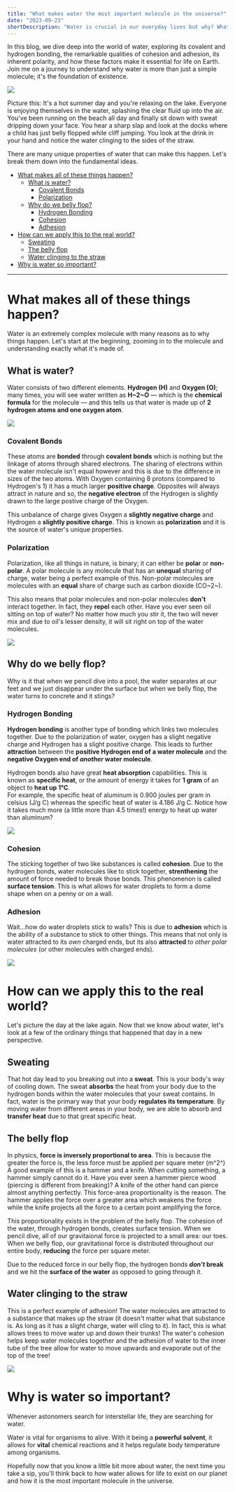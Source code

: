 ```yaml
---
title: "What makes water the most important molecule in the universe?"
date: "2023-09-23"
shortDescription: "Water is crucial in our everyday lives but why? What makes it so important? Let's take a deep dive into the inner workings of this molecule and truly understand what makes it the most important molecule in the universe."
---
```


In this blog, we dive deep into the world of water, exploring its covalent and hydrogen bonding, the remarkable qualities of cohesion and adhesion, its inherent polarity, and how these factors make it essential for life on Earth. Join me on a journey to understand why water is more than just a simple molecule; it's the foundation of existence.

![](/images/blog/water_cup.jpg)

Picture this: It's a hot summer day and you're relaxing on the lake. Everyone is enjoying themselves in the water, splashing the clear fluid up into the air. You've been running on the beach all day and finally sit down with sweat dripping down your face. You hear a sharp slap and look at the docks where a child has just belly flopped while cliff jumping. You look at the drink in your hand and notice the water clinging to the sides of the straw.

There are many unique properties of water that can make this happen. Let's break them down into the fundamental ideas.
- [What makes all of these things happen?](#what-makes-all-of-these-things-happen)
  - [What is water?](#what-is-water)
    - [Covalent Bonds](#covalent-bonds)
    - [Polarization](#polarization)
  - [Why do we belly flop?](#why-do-we-belly-flop)
    - [Hydrogen Bonding](#hydrogen-bonding)
    - [Cohesion](#cohesion)
    - [Adhesion](#adhesion)
- [How can we apply this to the real world?](#how-can-we-apply-this-to-the-real-world)
  - [Sweating](#sweating)
  - [The belly flop](#the-belly-flop)
  - [Water clinging to the straw](#water-clinging-to-the-straw)
- [Why is water so important?](#why-is-water-so-important)

---

# What makes all of these things happen?
Water is an extremely complex molecule with many reasons as to why things happen. Let's start at the beginning, zooming in to the molecule and understanding exactly what it's made of.

## What is water?
Water consists of two different elements. **Hydrogen (H)** and **Oxygen (O)**; many times, you will see water written as **H~2~O** &mdash; which is the **chemical formula** for the molecule &mdash; and this tells us that  water is made up of **2 hydrogen atoms and one oxygen atom**.

![](/images/blog/water-formula.png)

### Covalent Bonds
These atoms are **bonded** through **covalent bonds** which is nothing but the linkage of atoms through shared electrons. The sharing of electrons within the water molecule isn't equal however and this is due to the difference in sizes of the two atoms. With Oxygen containing 8 protons (compared to Hydrogen's 1) it has a much larger **positive charge**. Opposites will always attract in nature and so, the **negative electron** of the Hydrogen is slightly drawn to the large postive charge of the Oxygen. 

This unbalance of charge gives Oxygen a **slightly negative charge** and Hydrogen a **slightly positive charge**. This is known as **polarization** and it is the source of water's unique properties.

### Polarization
Polarization, like all things in nature, is binary; it can either be **polar** or **non-polar**. A polar molecule is any molecule that has an **unequal** sharing of charge, water being a perfect example of this. Non-polar molecules are molecules with an **equal** share of charge such as carbon dioxide (CO~2~).

This also means that polar molecules and non-polar molecules **don't** interact together. In fact, they **repel** each other. Have you ever seen oil sitting on top of water? No matter how much you stir it, the two will never mix and due to oil's lesser density, it will sit right on top of the water molecules.

![](/images/blog/polar-nonpolar.png)

## Why do we belly flop?
Why is it that when we pencil dive into a pool, the water separates at our feet and we just disappear under the surface but when we belly flop, the water turns to concrete and it stings?

### Hydrogen Bonding
**Hydrogen bonding** is another type of bonding which links two molecules together. Due to the polarization of water, oxygen has a slight negative charge and Hydrogen has a slight positive charge. This leads to further **attraction** between the **positive Hydrogen end of a water molecule** and the **negative Oxygen end of *another* water molecule**.

Hydrogen bonds also have great **heat absorption** capabilities. This is known as **specific heat**, or the amount of energy it takes for **1 gram** of an object to **heat up 1°C**.  
For example, the specific heat of aluminum is 0.900 joules per gram in celsius (J/g C) whereas the specific heat of water is 4.186 J/g C. Notice how it takes much more (a little more than 4.5 times!) energy to heat up water than aluminum?

![](/images/blog/hydrogen-bond.png)

### Cohesion
The sticking together of two like substances is called **cohesion**. Due to the hydrogen bonds, water molecules like to stick together, **strenthening** the amount of force needed to break those bonds. This phenomenon is called **surface tension**. This is what allows for water droplets to form a dome shape when on a penny or on a wall.

### Adhesion
Wait...how do water droplets stick to walls? This is due to **adhesion** which is the ability of a substance to stick to other things. This means that not only is water attracted to its *own* charged ends, but its also **attracted** to *other polar molecules* (or other molecules with charged ends).

![](/images/blog/cohesion-adhesion.jpeg)

# How can we apply this to the real world?
Let's picture the day at the lake again. Now that we know about water, let's look at a few of the ordinary things that happened that day in a new perspective.

## Sweating
That hot day lead to you breaking out into a **sweat**. This is your body's way of cooling down. The sweat **absorbs** the heat from your body due to the hydrogen bonds within the water molecules that your sweat contains. In fact, water is the primary way that your body **regulates its temperature**. By moving water from different areas in your body, we are able to absorb and **transfer heat** due to that great specific heat.

## The belly flop
In physics, **force is inversely proportional to area**. This is because the greater the force is, the less force must be applied per square meter (m^2^) A good example of this is a hammer and a knife. When cutting something, a hammer simply cannot do it. Have you ever seen a hammer pierce wood (piercing is different from breaking)? A knife of the other hand can pierce almost anything perfectly. This force-area proportionality is the reason. The hammer applies the force over a greater area which weakens the force while the knife projects all the force to a certain point amplifying the force.

This proportionality exists in the problem of the belly flop. The cohesion of the water, through hydrogen bonds, creates surface tension. When we pencil dive, all of our gravitaional force is projected to a small area: our toes. When we belly flop, our gravitational force is distributed throughout our entire body, **reducing** the force per square meter.

Due to the reduced force in our belly flop, the hydrogen bonds ***don't* break** and we hit the **surface of the water** as opposed to going through it.

## Water clinging to the straw
This is a perfect example of adhesion! The water molecules are attracted to a substance that makes up the straw (it doesn't matter what that substance is. As long as it has a slight charge, water will cling to it). In fact, this is what allows trees to move water up and down their trunks! The water's cohesion helps keep water molecules together and the adhesion of water to the inner tube of the tree allow for water to move upwards and evaporate out of the top of the tree!

![](/images/blog/adhesion-example.jpeg)

# Why is water so important?
Whenever astonomers search for interstellar life, they are searching for water.

Water is vital for organisms to alive. With it being a **powerful solvent**, it allows for **vital** chemical reactions and it helps regulate body temperature among organisms.

Hopefully now that you know a little bit more about water, the next time you take a sip, you'll think back to how water allows for life to exist on our planet and how it is the most important molecule in the universe. 